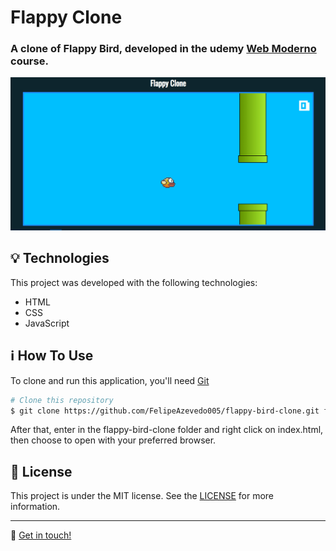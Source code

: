 # Flappy Clone
### A clone of Flappy Bird, developed in the udemy [Web Moderno](https://www.udemy.com/course/curso-web/) course.

![flappy clone](./github/assets/flappy-clone-demo.gif?raw=true)

## :bulb: Technologies
This project was developed with the following technologies:

-  HTML
-  CSS
-  JavaScript

## :information_source: How To Use

To clone and run this application, you'll need [Git](https://git-scm.com)

```bash
# Clone this repository
$ git clone https://github.com/FelipeAzevedo005/flappy-bird-clone.git flappy-bird-clone
```

After that, enter in the flappy-bird-clone folder and right click on index.html, then choose to open with your preferred browser.

## :memo: License
This project is under the MIT license. See the [LICENSE](https://github.com/FelipeAzevedo005/chat/blob/master/LICENSE) for more information.

---

:wave: [Get in touch!](https://www.linkedin.com/in/felipe-azevedo-242144146/)
